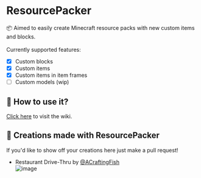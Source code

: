 # ResourcePacker
📦 Aimed to easily create Minecraft resource packs with new custom items and blocks.<br/><br/>
Currently supported features:
- [x] Custom blocks
- [x] Custom items
- [x] Custom items in item frames
- [ ] Custom models (wip)

## 📖 How to use it?
[Click here](https://github.com/MarcusSlover/ResourcePacker/wiki) to visit the wiki.

## 🎨 Creations made with ResourcePacker
If you'd like to show off your creations here just make a pull request!<br/>

- Restaurant Drive-Thru by [@ACraftingFish](https://github.com/AgarCraftFish) <br/>
![image](https://user-images.githubusercontent.com/38810661/132093294-0b721979-dfed-47a4-ac9b-4519795a2537.png)

